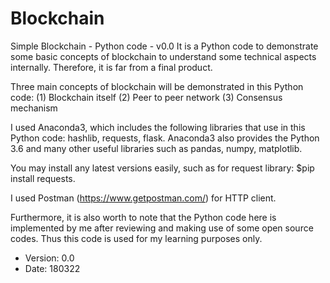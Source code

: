 # Blockchain
Simple Blockchain - Python code - v0.0
It is a Python code to demonstrate some basic concepts of blockchain to understand some technical aspects internally.
Therefore, it is far from a final product.

Three main concepts of blockchain will be demonstrated in this Python code:
  (1) Blockchain itself
  (2) Peer to peer network
  (3) Consensus mechanism

I used Anaconda3, which includes the following libraries that use in this Python code: hashlib, requests, flask.
Anaconda3 also provides the Python 3.6 and many other useful libraries such as pandas, numpy, matplotlib.
  
You may install any latest versions easily, such as for request library:   $pip install requests.

I used Postman (https://www.getpostman.com/) for HTTP client.

Furthermore, it is also worth to note that the Python code here is implemented by me after reviewing and
making use of some open source codes. Thus this code is used for my learning purposes only.

- Version: 0.0
- Date: 180322
